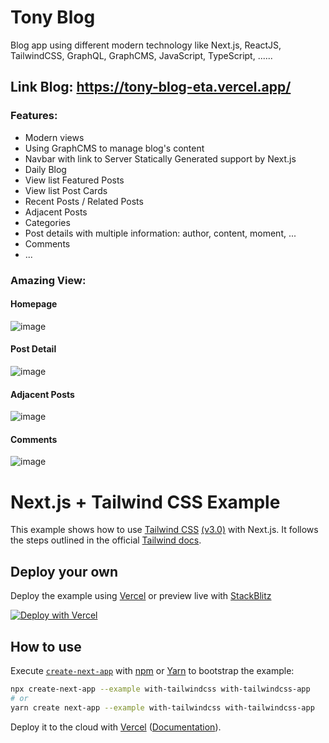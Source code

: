 # Tony Blog
Blog app using different modern technology like Next.js, ReactJS, TailwindCSS, GraphQL, GraphCMS, JavaScript, TypeScript, ......

## Link Blog: https://tony-blog-eta.vercel.app/

### Features:
- Modern views
- Using GraphCMS to manage blog's content
- Navbar with link to Server Statically Generated support by Next.js 
- Daily Blog
- View list Featured Posts
- View list Post Cards
- Recent Posts / Related Posts
- Adjacent Posts
- Categories
- Post details with multiple information: author, content, moment, ...
- Comments
- ...

### Amazing View:
#### Homepage
![image](https://user-images.githubusercontent.com/56442337/158978819-984a436e-966b-41e5-a8ae-76a596fa8818.png)

#### Post Detail
![image](https://user-images.githubusercontent.com/56442337/158978930-71bb7b09-2466-4641-b7ae-466ec30c0ff4.png)

#### Adjacent Posts
![image](https://user-images.githubusercontent.com/56442337/158979123-3e064038-769d-40fd-8462-eb930c5c8420.png)

#### Comments
![image](https://user-images.githubusercontent.com/56442337/158979343-92b40794-8c70-471e-a3f4-8ecf0f73a818.png)

# Next.js + Tailwind CSS Example

This example shows how to use [Tailwind CSS](https://tailwindcss.com/) [(v3.0)](https://tailwindcss.com/blog/tailwindcss-v3) with Next.js. It follows the steps outlined in the official [Tailwind docs](https://tailwindcss.com/docs/guides/nextjs).

## Deploy your own

Deploy the example using [Vercel](https://vercel.com?utm_source=github&utm_medium=readme&utm_campaign=next-example) or preview live with [StackBlitz](https://stackblitz.com/github/vercel/next.js/tree/canary/examples/with-tailwindcss)

[![Deploy with Vercel](https://vercel.com/button)](https://vercel.com/new/git/external?repository-url=https://github.com/vercel/next.js/tree/canary/examples/with-tailwindcss&project-name=with-tailwindcss&repository-name=with-tailwindcss)

## How to use

Execute [`create-next-app`](https://github.com/vercel/next.js/tree/canary/packages/create-next-app) with [npm](https://docs.npmjs.com/cli/init) or [Yarn](https://yarnpkg.com/lang/en/docs/cli/create/) to bootstrap the example:

```bash
npx create-next-app --example with-tailwindcss with-tailwindcss-app
# or
yarn create next-app --example with-tailwindcss with-tailwindcss-app
```
Deploy it to the cloud with [Vercel](https://vercel.com/new?utm_source=github&utm_medium=readme&utm_campaign=next-example) ([Documentation](https://nextjs.org/docs/deployment)).
